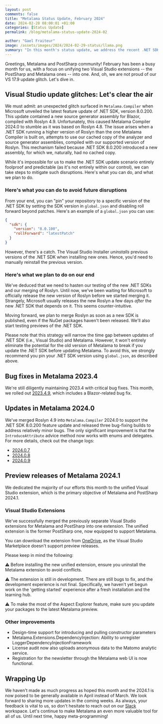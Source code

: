 ```yaml
---
layout: post
comments: false
title: "Metalama Status Update, February 2024"
date: 2024-02-28 08:00:01 +01:00
categories: [Status Update]
permalink: /blog/metalama-status-update-2024-02

author: "Gael Fraiteur"
image: /assets/images/2024/2024-02-29-status/llama.png
summary: "In this month's status update, we address the recent .NET SDK update glitch, share our latest bug fixes and improvements in Metalama 2023.4 and 2024.0, and give a sneak peek into our upcoming unified Visual Studio extensions in Metalama 2024.1."
---
```


Greetings, Metalama and PostSharp community! February has been a busy month for us, with a focus on unifying two Visual Studio extensions -- the PostSharp and Metalama ones -- into one. And, oh, we are not proud of our VS 17.9 update glitch. Let's dive in.

## Visual Studio update glitches: Let's clear the air

We must admit: an unexpected glitch surfaced in `Metalama.Compiler` when Microsoft unveiled the latest feature update of .NET SDK, version 8.0.200. This update contained a new source generator assembly for Blazor, compiled with Roslyn 4.9. Unfortunately, this caused Metalama Compiler 2024.0 to stumble as it was based on Roslyn 4.8. The issue arises when a .NET SDK running a higher version of Roslyn than the one Metalama Compiler is built on, attempts to use our cached copy of the analyzer and source generator assemblies, compiled with our supported version of Roslyn. This mechanism failed because .NET SDK 8.0.200 introduced a new assembly, for which we, naturally, had no cached copy.

While it's impossible for us to make the .NET SDK update scenario entirely foolproof and predictable (as it's not entirely within our control), we can take steps to mitigate such disruptions. Here's what you can do, and what we plan to do.

### Here's what _you_ can do to avoid future disruptions

From your end, you can "pin" your repository to a specific version of the .NET SDK by setting the SDK version in `global.json` and disabling roll forward beyond patches. Here's an example of a `global.json` you can use:

```json
{
  "sdk": {
    "version": "8.0.100",
    "rollForward": "latestPatch"
  }
}
```

However, there's a catch. The Visual Studio Installer _uninstalls_ previous versions of the .NET SDK when installing new ones. Hence, you'd need to manually reinstall the previous version.

### Here's what we plan to do on our end

We've deduced that we need to hasten our testing of the new .NET SDKs and our merging of Roslyn. Until now, we've been waiting for Microsoft to officially release the new version of Roslyn before we started merging it. Strangely, Microsoft usually releases the new Roslyn a few days _after_ the new .NET SDK that depends on it. This seems counter-intuitive.

Moving forward, we plan to merge Roslyn as soon as a new SDK is published, even if the NuGet packages haven't been released. We'll also start testing previews of the .NET SDK.

Please note that this strategy will narrow the time gap between updates of .NET SDK (i.e., Visual Studio) and Metalama. However, it won't entirely eliminate the potential for the old version of Metalama to break if you update the .NET SDK before updating Metalama. To avoid this, we strongly recommend you pin your .NET SDK version using `global.json`, as described above.

## Bug fixes in Metalama 2023.4

We're still diligently maintaining 2023.4 with critical bug fixes. This month, we rolled out [2023.4.9](https://github.com/orgs/postsharp/discussions/257), which includes a Blazor-related bug fix.

## Updates in Metalama 2024.0

We've merged Roslyn 4.9 into `Metalama.Compiler` 2024.0 to support the .NET SDK 8.0.200 feature update and released three bug-fixing builds to address relatively minor bugs. The only significant improvement is that the `IntroduceAttribute` advice method now works with enums and delegates. For more details, check out the change logs:

* [2024.0.7](https://github.com/orgs/postsharp/discussions/258)
* [2024.0.8](https://github.com/orgs/postsharp/discussions/263)
* [2024.0.9](https://github.com/orgs/postsharp/discussions/266)

## Preview releases of Metalama 2024.1

We dedicated the majority of our efforts this month to the unified Visual Studio extension, which is the primary objective of Metalama and PostSharp 2024.1.

### Visual Studio Extensions

We've successfully merged the previously separate Visual Studio extensions for Metalama and PostSharp into one extension. The unified extension is the former PostSharp one, now equipped to support Metalama.

You can download the extension from [OneDrive](https://1drv.ms/u/s!AjIdLvQsWyhnhoxWeAG6_sDW8MTApg?e=hXaGou), as the Visual Studio Marketplace doesn't support preview releases.

Please keep in mind the following:

⚠️ Before installing the new unified extension, ensure you uninstall the Metalama extension to avoid conflicts.

⚠️ The extension is still in development. There are still bugs to fix, and the development experience is not final. Specifically, we haven't yet begun work on the 'getting started' experience after a fresh installation and the learning hub.

⚠️ To make the most of the Aspect Explorer feature, make sure you update your packages to the latest Metalama preview.

### Other improvements

* Design-time support for introducing and pulling constructor parameters
* Metalama.Extensions.DependencyInjection: Ability to unregister LoggerDependencyInjectionFramework
* License audit now also uploads anonymous data to the Matomo analytic service.
* Registration for the newsletter through the Metalama web UI is now functional.

## Wrapping Up

We haven't made as much progress as hoped this month and the 2024.1 is now poised to be generally available in April instead of March. We look forward to sharing more updates in the coming weeks. As always, your feedback is vital to us, so don't hesitate to reach out on our [Slack](https://www.postsharp.net/slack) workspace. Let's continue to make Metalama an even more valuable tool for all of us. Until next time, happy meta-programming!
